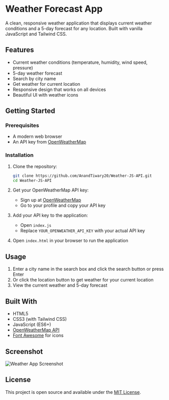 # Weather Forecast App

A clean, responsive weather application that displays current weather conditions and a 5-day forecast for any location. Built with vanilla JavaScript and Tailwind CSS.

## Features

- Current weather conditions (temperature, humidity, wind speed, pressure)
- 5-day weather forecast
- Search by city name
- Get weather for current location
- Responsive design that works on all devices
- Beautiful UI with weather icons

## Getting Started

### Prerequisites

- A modern web browser
- An API key from [OpenWeatherMap](https://openweathermap.org/)

### Installation

1. Clone the repository:
   ```bash
   git clone https://github.com/AnandTiwary20/Weather-JS-API.git
   cd Weather-JS-API
   ```

2. Get your OpenWeatherMap API key:
   - Sign up at [OpenWeatherMap](https://openweathermap.org/)
   - Go to your profile and copy your API key

3. Add your API key to the application:
   - Open `index.js`
   - Replace `YOUR_OPENWEATHER_API_KEY` with your actual API key

4. Open `index.html` in your browser to run the application

## Usage

1. Enter a city name in the search box and click the search button or press Enter
2. Or click the location button to get weather for your current location
3. View the current weather and 5-day forecast

## Built With

- HTML5
- CSS3 (with Tailwind CSS)
- JavaScript (ES6+)
- [OpenWeatherMap API](https://openweathermap.org/api)
- [Font Awesome](https://fontawesome.com/) for icons

## Screenshot

![Weather App Screenshot](screenshot.png)

## License

This project is open source and available under the [MIT License](LICENSE).
